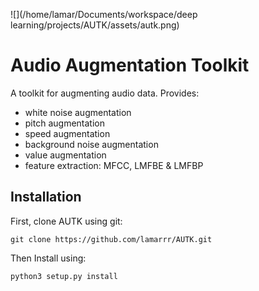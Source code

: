 ![](/home/lamar/Documents/workspace/deep learning/projects/AUTK/assets/autk.png)
# Audio Augmentation Toolkit

A toolkit for augmenting audio data. Provides:

- white noise augmentation
- pitch augmentation
- speed augmentation
- background noise augmentation
- value augmentation
- feature extraction: MFCC, LMFBE & LMFBP

## Installation
First, clone AUTK using git:

``` git clone https://github.com/lamarrr/AUTK.git ```

Then Install using:

``` python3 setup.py install ```